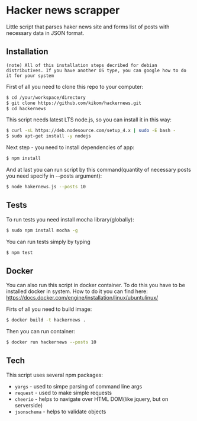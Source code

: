 # Hacker news scrapper

Little script that parses haker news site and forms list of posts with necessary data in JSON format.

## Installation
`(note) All of this installation steps decribed for debian distributives. If you have another OS type, you can google how to do it for your system`

First of all you need to clone this repo to your computer:

```sh
$ cd /your/workspace/directory
$ git clone https://github.com/kikom/hackernews.git
$ cd hackernews
```

This script needs latest LTS node.js, so you can install it in this way:

```sh
$ curl -sL https://deb.nodesource.com/setup_4.x | sudo -E bash -
$ sudo apt-get install -y nodejs
```

Next step - you need to install dependencies of app:
```sh
$ npm install
```

And at last you  can run script by this command(quantity of necessary posts you need specify in --posts argument):

```sh
$ node hakernews.js --posts 10
```

## Tests

To run tests you need install mocha library(globally):

```sh
$ sudo npm install mocha -g
```

You can run tests simply by typing

```sh
$ npm test
```

## Docker

You can also run this script in docker container. To do this you have to be installed docker in system. How to do it you can find here: https://docs.docker.com/engine/installation/linux/ubuntulinux/

Firts of all you need to build image:

```sh
$ docker build -t hackernews .
```

Then you can run container:

```sh
$ docker run hackernews --posts 10
```

## Tech
This script uses several npm packages:
 - `yargs` - used to simpe parsing of command line args
 - `request` - used to make simple requests 
 - `cheerio` - helps to navigate over HTML DOM(like jquery, but on serverside)
 - `jsonschema` - helps to validate objects 